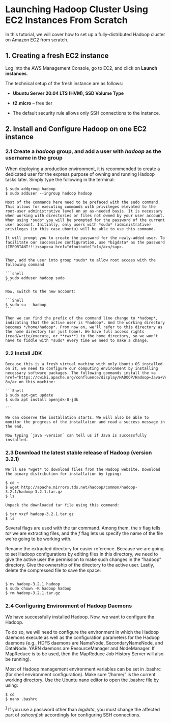 
# Launching Hadoop Cluster Using EC2 Instances From Scratch



In this tutorial, we will cover how to set up a fully-distributed Hadoop cluster on Amazon EC2 from scratch.

## 1. Creating a fresh EC2 instance

Log into the AWS Management Console, go to EC2, and click on **Launch instances**.

The technical setup of the fresh instance are as follows:

- **Ubuntu Server 20.04 LTS (HVM), SSD Volume Type**

- **t2.micro** – free tier

- The default security rule allows only SSH connections to the instance.


## 2. Install and Configure Hadoop on one EC2 instance


### 2.1 Create a *hadoop* group, and add a user with *hadoop* as the username in the group

When deploying a production environment, it is recommended to create a dedicated user for the express purpose of owning and running Hadoop tasks later. Simply type the following in the terminal:

```Shell
$ sudo addgroup hadoop
$ sudo adduser --ingroup hadoop hadoop
```


    Most of the commands here need to be prefaced with the sudo command. This allows for executing commands with privileges elevated to the root-user administrative level on an as-needed basis. It is necessary when working with directories or files not owned by your user account. When using *sudo* you will be prompted for the password of the current user account. Initially, only users with *sudo* (administrative) privileges (in this case ubuntu) will be able to use this command.

    It will prompt you to create the password for the newly-added user. To facilitate our successive configuration, use *bigdata* as the password (IMPORTANT!!!)<sup><a href="#footnote1">1</a></sup>.  


    Then, add the user into group *sudo* to allow root access with the following command

    ```shell
    $ sudo adduser hadoop sudo
    ```

    Now, switch to the new account:

    ```Shell
    $ sudo su - hadoop
    ```

    Then we can find the prefix of the command line change to *hadoop*, indicating that the active user is *hadoop*. And the working directory becomes */home/hadoop*. From now on, we'll refer to this directory as the home directory (or just home). We have full access rights (read/write/execute, or **rwx**) to the home directory, so we won't have to fiddle with *sudo* every time we need to make a change.


### 2.2 Install JDK

    Because this is a fresh virtual machine with only Ubuntu OS installed on it, we need to configure our computing environment by installing necessary software packages. The following commands install the <a href="https://cwiki.apache.org/confluence/display/HADOOP/Hadoop+Java+Versions">OpenJDK 8</a> on this machine:

    ```Shell
    $ sudo apt-get update
    $ sudo apt install openjdk-8-jdk

    ```

    We can observe the installation starts. We will also be able to monitor the progress of the installation and read a success message in the end.

    Now typing `java -version` can tell us if Java is successfully installed.

### 2.3 Download the latest stable release of Hadoop (version 3.2.1)

    We'll use *wget* to download files from the Hadoop website. Download the binary distribution for installation by typing:

  ```Shell
  $ cd ~
  $ wget http://apache.mirrors.tds.net/hadoop/common/hadoop-3.2.1/hadoop-3.2.1.tar.gz
  $ ls
  ```

    Unpack the downloaded tar file using this command:

  ```Shell
  $ tar vxzf hadoop-3.2.1.tar.gz
  $ ls
  ```

Several flags are used with the tar command.  Among them, the *x* flag tells *tar* we are extracting files, and the *f* flag lets us specify the name of the file we're going to be working with.

Rename the extracted directory for easier reference. Because we are going to set Hadoop configurations by editing files in this directory, we need to give the active user the permission to make such changes in the “hadoop” directory. Give the ownership of the directory to the active user. Lastly, delete the compressed file to save the space:

```Shell

$ mv hadoop-3.2.1 hadoop
$ sudo chown -R hadoop hadoop
$ rm hadoop-3.2.1.tar.gz

```

### 2.4 Configuring Environment of Hadoop Daemons

We have successfully installed Hadoop. Now, we want to configure the Hadoop.

To do so, we will need to configure the environment in which the Hadoop daemons execute as well as the configuration parameters for the Hadoop daemons (e.g., HDFS daemons are NameNode, SecondaryNameNode, and DataNode. YARN daemons are ResourceManager and NodeManager. If MapReduce is to be used, then the MapReduce Job History Server will also be running).


Most of Hadoop management environment variables can be set in .bashrc (for shell environment configuration). Make sure “/home/<username>” is the current working directory. Use the Ubuntu nano editor to open the .bashrc file by using:

```Shell
$ cd
$ nano .bashrc
```


  <sup>[1](#footnote1)</sup> If you use a password other than *bigdata*, you must change the affected part of *sshconf.sh* accordingly for configuring SSH connections.
